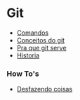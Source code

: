 Git
===

 - [Comandos](comandos.md)
 - [Conceitos do git](conceitos.md)
 - [Pra que git serve](pra-que-serve.md)
 - [Historia](historia.md)

### How To's

 - [Desfazendo coisas](desfazendo.md)
